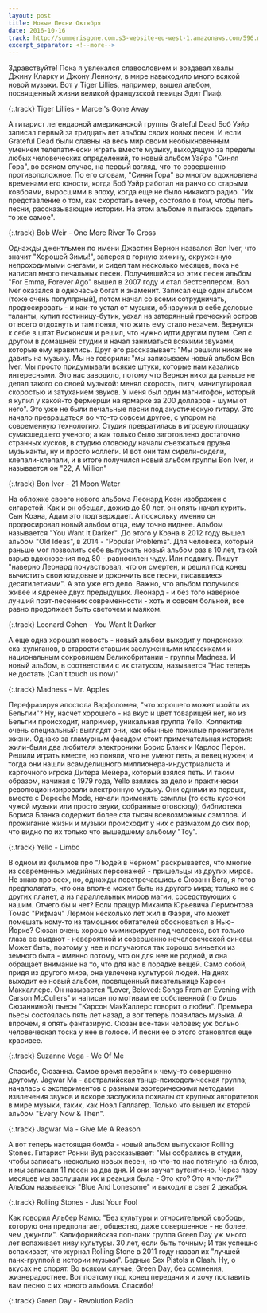 ```yaml
---
layout: post
title: Новые Песни Октября
date: 2016-10-16
track: http://summerisgone.com.s3-website-eu-west-1.amazonaws.com/596.mp3
excerpt_separator: <!--more-->
---
```


<audio src="{{page.track}}" preload="auto"></audio>

Здравствуйте!
Пока я увлекался славословием и воздавал хвалы Джину Кларку и Джону Леннону, в мире навыходило много всякой новой музыки. Вот у Tiger Lillies, например, вышел альбом, посвященный жизни великой французской певицы Эдит Пиаф.
<!--more-->
{:.track}
Tiger Lillies - Marcel's Gone Away

А гитарист легендарной американской группы Grateful Dead Боб Уэйр записал первый за тридцать лет альбом своих новых песен.
И если Grateful Dead были славны на весь мир своим необыкновенным умением телепатически играть вместе музыку, выходящую за пределы любых человеческих определений, то новый альбом Уэйра "Синяя Гора", во всяком случае, на первый взгляд, что-то совершенно противоположное.
По его словам, "Синяя Гора" во многом вдохновлена временами его юности, когда Боб Уэйр работал на ранчо со старыми ковбоями, выросшими в эпоху, когда еще не было никакого радио. "Их представление о том, как скоротать вечер, состояло в том, чтобы петь песни, рассказывающие истории. На этом альбоме я пытаюсь сделать то же самое".

{:.track}
Bob Weir - One More River To Cross

Однажды джентльмен по имени Джастин Вернон назвался Bon Iver, что значит "Хорошей Зимы!", заперся в горную хижину, окруженную непроходимыми снегами, и сидел там несколько месяцев, пока не написал много печальных песен. Получившийся из этих песен альбом "For Emma, Forever Ago" вышел в 2007 году и стал бестселлером. Bon Iver оказался в одночасье богат и знаменит. Записал еще один альбом (тоже очень популярный), потом начал со всеми сотрудничать, продюсировать - и как-то устал от музыки, обнаружил в себе деловые таланты, купил гостиницу-бутик, уехал на затерянный греческий остров от всего отдохнуть и там понял, что жить ему стало незачем.
Вернулся к себе в штат Висконсин и решил, что нужно идти другим путем. Сел с другом в домашней студии и начал заниматься всякими звуками, которые ему нравились. Друг его рассказывает: "Мы решили никак не давить на музыку. Мы не говорили: "мы записываем новый альбом Bon Iver. Мы просто придумывали всякие штуки, которые нам казались интересными. Это нас заводило, потому что Вернон никогда раньше не делал такого со своей музыкой: менял скорость, питч, манипулировал скоростью и затуханием звуков. У меня был один магнитофон, который я купил у какой-то фермерши на ярмарке за 200 долларов - шумы от него".
Это уже не были печальные песни под акустическую гитару. Это начало превращаться во что-то совсем другое, с упором на современную технологию. Студия превратилась в игровую площадку сумасшедшего ученого; а как только было заготовлено достаточно странных кусков, в студию отовсюду начали съезжаться друзья музыканты, ну и просто коллеги. И вот они там сидели-сидели, клепали-клепали, и в итоге получился новый альбом группы Bon Iver, и называется он "22, A Million"

{:.track}
Bon Iver - 21 Moon Water

На обложке своего нового альбома Леонард Коэн изображен с сигаретой. Как и он обещал, дожив до 80 лет, он опять начал курить. Сын Коэна, Адам это подтверждает. А поскольку именно он продюсировал новый альбом отца, ему точно виднее.
Альбом называется "You Want It Darker". До этого у Коэна в 2012 году вышел альбом "Old Ideas", в 2014 - "Popular Problems". Для человека, который раньше мог позволить себе выпускать новый альбом раз в 10 лет, такой взрыв вдохновения под 80 - равносилен чуду.
Или подвигу. Пишут "наверно Леонард почувствовал, что он смертен, и решил под конец вычистить свои кладовые и докончить все песни, писавшиеся десятилетиями".
А это уже его дело. Важно, что альбом получился живее и ядренее двух предыдущих. Леонард - и без того наверное лучший поэт-песенник современности - хоть и совсем больной, все равно продолжает быть светочем и маяком.

{:.track}
Leonard Cohen - You Want It Darker

А еще одна хорошая новость - новый альбом выходит у лондонских ска-хулиганов, в старости ставших заслуженными классиками и национальным сокровищем Великобритании - группы Madness. И новый альбом, в соответствии с их статусом, называется "Нас теперь не достать (Can't touch us now)"

{:.track}
Madness - Mr. Apples

Перефразируя апостола Варфоломея, "что хорошего может изойти из Бельгии"?
Ну, насчет хорошего - на вкус и цвет товарищей нет, но из Бельгии происходит, например, уникальная группа Yello. Коллектив очень специальный: выглядят они, как обычные пожилые прожигатели жизни. Однако за гламурным фасадом стоит примечательная история: жили-были два любителя электроники Борис Бланк и Карлос Перон. Решили играть вместе, но поняли, что не умеют петь, а певец нужен; и тогда они нашли всамделишного миллионера-индустриалиста и карточного игрока Дитера Мейера, который взялся петь.
И таким образом, начиная с 1979 года, Yello взялись за дело и практически революционизировали электронную музыку. Они одними из первых, вместе с Depeche Mode, начали применять сэмплы (то есть кусочки чужой музыки или просто звуки, собранные отовсюду); библиотека Бориса Бланка содержит более ста тысяч всевозможных сэмплов.
И прожигание жизни и музыки происходит у них с размахом до сих пор; что видно по их только что вышедшему альбому "Toy".

{:.track}
Yello - Limbo

В одном из фильмов про "Людей в Черном" раскрывается, что многие из современных медийных персонажей - пришельцы из других миров.
Не знаю про всех, но, однажды повстречавшись с Сюзанн Вега, я готов предполагать, что она вполне может быть из другого мира; только не с других планет, а из параллельных миров магии, соседствующих с нашим. Отчего бы и нет? Если пращур Михаила Юрьевича Лермонтова Томас "Рифмач" Лермон несколько лет жил в Фаэри, что может помешать кому-то из тамошних обитателей обосноваться в Нью-Йорке?
Сюзан очень хорошо мимикрирует под человека, вот только глаза ее выдают - невероятной и совершенно нечеловеческой синевы. Может быть, поэтому у нее и получаются так хорошо виньетки из земного быта - именно потому, что он для нее не родной, и она обращает внимание на то, что для нас в порядке вещей.
Само собой, придя из другого мира, она увлечена культурой людей. На днях выходит ее новый альбом, посвященный писательнице Карсон Маккаллерс. Он называется "Lover, Beloved: Songs From an Evening with Carson McCullers" и написан по мотивам ее собственной (то бишь Сюзанниной) пьесы "Карсон МакКаллерс говорит о любви". Премьера пьесы состоялась пять лет назад, а вот теперь появилась музыка.
А впрочем, я опять фантазирую. Сюзан все-таки человек; уж больно человеческая тоска у нее в голосе. И песни ее о этого становятся еще красивее.

{:.track}
Suzanne Vega - We Of Me

Спасибо, Сюзанна.
Самое время перейти к чему-то совершенно другому. Jagwar Ma - австралийская танце-психоделическая группа; началась с экспериментов с разными эзотерическими методами извлечения звуков и вскоре заслужила похвалы от крупных авторитетов в мире музыки, таких, как Ноэл Галлагер.
Только что вышел их второй альбом "Every Now & Then".

{:.track}
Jagwar Ma - Give Me A Reason

А вот теперь настоящая бомба - новый альбом выпускают Rolling Stones. Гитарист Ронни Вуд рассказывает: "Мы собрались в студии, чтобы записать несколько новых песен, но что-то нас потянуло на блюз, и мы записали 11 песен за два дня. И они звучат аутентично. Через пару месяцев мы заслушали их и реакция была - Это кто? Это я что-ли?"
Альбом называется "Blue And Lonesome" и выходит в свет 2 декабря.

{:.track}
Rolling Stones - Just Your Fool

Как говорил Альбер Камю: "Без культуры и относительной свободы, которую она предполагает, общество, даже совершенное - не более, чем джунгли".
Калифорнийская поп-панк группа Green Day уж много лет вспахивает ниву культуры. 30 лет, если быть точным; И так успешно вспахивает, что журнал Rolling Stone в 2011 году назвал их "лучшей панк-группой в истории музыки". Бедные Sex Pistols и Clash. Ну, о вкусах не спорят. Во всяком случае, Green Day, без сомнения, жизнерадостнее.
Вот поэтому под конец передачи я и хочу поставить вам песню с их нового альбома. Спасибо!

{:.track}
Green Day - Revolution Radio
